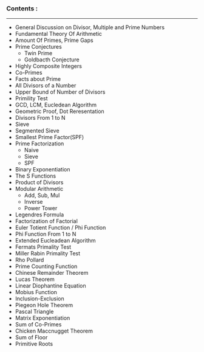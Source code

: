 
### Contents :
- - - - - - - 

- General Discussion on Divisor, Multiple and Prime Numbers
- Fundamental Theory Of Arithmetic
- Amount Of Primes, Prime Gaps
- Prime Conjectures
    - Twin Prime
    - Goldbacth Conjecture
- Highly Composite Integers
- Co-Primes
- Facts about Prime
- All Divisors of a Number
- Upper Bound of Number of Divisors
- Primility Test
- GCD, LCM, Eucledean Algorithm
- Geometric Proof, Dot Reresentation
- Divisors From 1 to N
- Sieve 
- Segmented Sieve
- Smallest Prime Factor(SPF)
- Prime Factorization
    - Naive
    - Sieve
    - SPF
- Binary Exponentiation
- The S Functions
- Product of Divisors
- Modular Arithmetic
    - Add, Sub, Mul
    - Inverse
    - Power Tower
- Legendres Formula
- Factorization of Factorial
- Euler Totient Function / Phi Function
- Phi Function From 1 to N
- Extended Eucleadean Algorithm
- Fermats Primality Test
- Miller Rabin Primality Test
- Rho Pollard
- Prime Counting Function
- Chinese Remainder Theorem
- Lucas Theorem
- Linear Diophantine Equation
- Mobius Function
- Inclusion-Exclusion
- Piegeon Hole Theorem
- Pascal Triangle
- Matrix Exponentiation
- Sum of Co-Primes
- Chicken Maccnugget Theorem
- Sum of Floor
- Primitive Roots

